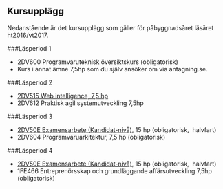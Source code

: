## Kursupplägg
Nedanstående är det kursupplägg som gäller för påbyggnadsåret läsåret ht2016/vt2017.

###Läsperiod 1

* 2DV600 Programvaruteknisk översiktskurs (obligatorisk)
* Kurs i annat ämne 7,5hp som du själv ansöker om via antagning.se.

###Läsperiod 2

* [2DV515 Web intelligence, 7,5 hp](//coursepress.lnu.se/kurs/web-intelligence/)
* 2DV612 Praktisk agil systemutveckling 7,5hp

###Läsperiod 3

* [2DV50E Examensarbete (Kandidat-nivå)](//coursepress.lnu.se/kurs/examensarbete-kandidatniva/), 15 hp (obligatorisk,  halvfart)
* 2DV604 Programvaruarkitektur, 7,5 hp (obligatorisk)

###Läsperiod 4

* [2DV50E Examensarbete (Kandidat-nivå)](//coursepress.lnu.se/kurs/examensarbete-kandidatniva/), 15 hp (obligatorisk,  halvfart)
* 1FE466 Entreprenörsskap och grundläggande affärsutveckling 7,5hp (obligatorisk)
